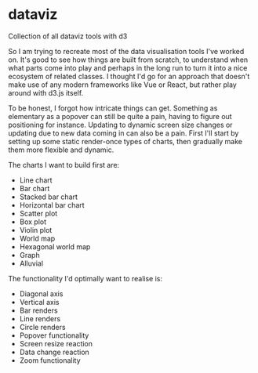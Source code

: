 # dataviz

Collection of all dataviz tools with d3

So I am trying to recreate most of the data visualisation tools I've worked on. It's good to see how things are built from scratch, to understand when what parts come into play and perhaps in the long run to turn it into a nice ecosystem of related classes. I thought I'd go for an approach that doesn't make use of any modern frameworks like Vue or React, but rather play around with d3.js itself.

To be honest, I forgot how intricate things can get. Something as elementary as a popover can still be quite a pain, having to figure out positioning for instance. Updating to dynamic screen size changes or updating due to new data coming in can also be a pain. First I'll start by setting up some static render-once types of charts, then gradually make them more flexible and dynamic.

The charts I want to build first are:
- Line chart
- Bar chart
- Stacked bar chart
- Horizontal bar chart
- Scatter plot
- Box plot
- Violin plot
- World map
- Hexagonal world map
- Graph
- Alluvial

The functionality I'd optimally want to realise is:
- Diagonal axis
- Vertical axis
- Bar renders
- Line renders
- Circle renders
- Popover functionality
- Screen resize reaction
- Data change reaction
- Zoom functionality
